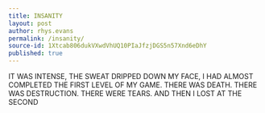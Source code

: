 ```yaml
---
title: INSANITY
layout: post
author: rhys.evans
permalink: /insanity/
source-id: 1Xtcab806dukVXwdVhUQ10PIaJfzjDGS5n57Xnd6eDhY
published: true
---
```

IT WAS INTENSE, THE SWEAT DRIPPED DOWN MY FACE, I HAD ALMOST COMPLETED THE FIRST LEVEL OF MY GAME. THERE WAS DEATH. THERE WAS DESTRUCTION. THERE WERE TEARS. AND THEN I LOST AT THE SECOND 

